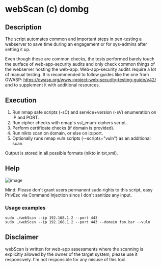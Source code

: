 # webScan (c) dombg

## Description

The script automates common and important steps in pen-testing a webserver to save time during an engagement or for sys-admins after setting it up. 

Even though these are common checks, the tests performed barely touch the surface of web-app-security audits and only check common things of the webserver hosting the web-app. Web-app-security audits require a lot of manual testing. It is recommended to follow guides like the one from OWASP: https://owasp.org/www-project-web-security-testing-guide/v42/ and to supplement it with additional resources.

## Execution

1. Run nmap safe scripts (-sC) and service+version (-sV) enumeration on IP and PORT.
2. Run cipher checks with nmap's ssl_enum-ciphers script.
3. Perform certificate checks (if domain is provided).
4. Run nikto scan on domain, or else on ip:port. 
5. Optionally runs nmap vuln scripts (--scripts="vuln") as an additional scan.

Output is stored in all possible formats (nikto in txt,xml).

## Help
![image](https://user-images.githubusercontent.com/7427205/137322622-d964e72e-2673-4a00-90d6-fe19dd6f6c72.png)

Mind: Please don't grant users permanent sudo rights to this script, easy PrivEsc via Command Injection since I don't sanitize any input.

### Usage examples

```
sudo ./webScan --ip 192.168.1.2 --port 443
sudo ./webScan --ip 192.168.1.2 --port 443 --domain foo.bar --vuln
```

## Disclaimer

webScan is written for web-app assessments where the scanning is explicitly allowed by the owner of the target system, please use it responsively. I'm not responsible for any misuse of this tool.
